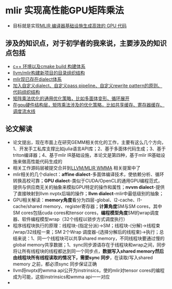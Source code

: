# mlir 实现高性能GPU矩阵乘法
- 目标就是实现[MLIR 编译器基础设施生成高效的 GPU 代码](https://arxiv.org/pdf/2108.13191)

## 涉及的知识点，对于初学者的我来说，主要涉及的知识点包括
- [c++ 环境以及cmake build 构建体系](https://github.com/carolove/Study-with-Machine-Learning/blob/main/4-%E5%AE%9E%E7%8E%B0%E6%A1%88%E4%BE%8B/0-mlir%E5%AE%9E%E7%8E%B0%E9%AB%98%E6%80%A7%E8%83%BDGPU%E7%9F%A9%E9%98%B5%E4%B9%98%E6%B3%95/00-c%2B%2B%20%E7%8E%AF%E5%A2%83%E4%BB%A5%E5%8F%8Acmake%20build%20%E6%9E%84%E5%BB%BA%E4%BD%93%E7%B3%BB.md)
- [llvm/mlir构建新项目的目录组织结构](https://github.com/carolove/Study-with-Machine-Learning/blob/main/4-%E5%AE%9E%E7%8E%B0%E6%A1%88%E4%BE%8B/0-mlir%E5%AE%9E%E7%8E%B0%E9%AB%98%E6%80%A7%E8%83%BDGPU%E7%9F%A9%E9%98%B5%E4%B9%98%E6%B3%95/01-llvm-mlir%E6%9E%84%E5%BB%BA%E6%96%B0%E9%A1%B9%E7%9B%AE%E7%9A%84%E7%9B%AE%E5%BD%95%E7%BB%84%E7%BB%87%E7%BB%93%E6%9E%84.md)
- [mlir现已存在dialect体系](https://github.com/carolove/Study-with-Machine-Learning/blob/main/4-%E5%AE%9E%E7%8E%B0%E6%A1%88%E4%BE%8B/0-mlir%E5%AE%9E%E7%8E%B0%E9%AB%98%E6%80%A7%E8%83%BDGPU%E7%9F%A9%E9%98%B5%E4%B9%98%E6%B3%95/02-mlir%E7%8E%B0%E5%B7%B2%E5%AD%98%E5%9C%A8dialect%E4%BD%93%E7%B3%BB.md)
- [加入自定义dialect、自定义pass pipeline、自定义rewrite pattern的原则、代码组织结构](https://github.com/carolove/Study-with-Machine-Learning/blob/main/4-%E5%AE%9E%E7%8E%B0%E6%A1%88%E4%BE%8B/0-mlir%E5%AE%9E%E7%8E%B0%E9%AB%98%E6%80%A7%E8%83%BDGPU%E7%9F%A9%E9%98%B5%E4%B9%98%E6%B3%95/03-%E5%8A%A0%E5%85%A5%E8%87%AA%E5%AE%9A%E4%B9%89dialect%E3%80%81%E8%87%AA%E5%AE%9A%E4%B9%89pass%20pipeline%E3%80%81%E8%87%AA%E5%AE%9A%E4%B9%89rewrite%20pattern%E7%9A%84%E5%8E%9F%E5%88%99%E3%80%81%E4%BB%A3%E7%A0%81%E7%BB%84%E7%BB%87%E7%BB%93%E6%9E%84.md)
- [矩阵乘法优化的通用优化策略，比如多面体变形、循环展开](https://github.com/carolove/Study-with-Machine-Learning/blob/main/4-%E5%AE%9E%E7%8E%B0%E6%A1%88%E4%BE%8B/0-mlir%E5%AE%9E%E7%8E%B0%E9%AB%98%E6%80%A7%E8%83%BDGPU%E7%9F%A9%E9%98%B5%E4%B9%98%E6%B3%95/04-%E7%9F%A9%E9%98%B5%E4%B9%98%E6%B3%95%E4%BC%98%E5%8C%96%E7%9A%84%E9%80%9A%E7%94%A8%E4%BC%98%E5%8C%96%E7%AD%96%E7%95%A5%EF%BC%8C%E6%AF%94%E5%A6%82%E5%A4%9A%E9%9D%A2%E4%BD%93%E5%8F%98%E5%BD%A2%E3%80%81%E5%BE%AA%E7%8E%AF%E5%B1%95%E5%BC%80.md)
- [在gpu硬件结构层，矩阵乘法涉及的优化策略，比如共享缓存、寄存器缓存、调度流水线](https://github.com/carolove/Study-with-Machine-Learning/blob/main/4-%E5%AE%9E%E7%8E%B0%E6%A1%88%E4%BE%8B/0-mlir%E5%AE%9E%E7%8E%B0%E9%AB%98%E6%80%A7%E8%83%BDGPU%E7%9F%A9%E9%98%B5%E4%B9%98%E6%B3%95/05-%E5%9C%A8gpu%E7%A1%AC%E4%BB%B6%E7%BB%93%E6%9E%84%E5%B1%82%EF%BC%8C%E7%9F%A9%E9%98%B5%E4%B9%98%E6%B3%95%E6%B6%89%E5%8F%8A%E7%9A%84%E4%BC%98%E5%8C%96%E7%AD%96%E7%95%A5%EF%BC%8C%E6%AF%94%E5%A6%82%E5%85%B1%E4%BA%AB%E7%BC%93%E5%AD%98%E3%80%81%E5%AF%84%E5%AD%98%E5%99%A8%E7%BC%93%E5%AD%98%E3%80%81%E8%B0%83%E5%BA%A6%E6%B5%81%E6%B0%B4%E7%BA%BF.md)

## 论文解读
- 论文提出，现在市面上在研究GEMM相关优化的工作，主要有这么几个方向，1、开发手工私库支撑比如julia语言API库；2、基于多面体代码生成；3、基于triton编译器；4、基于mlir IR基础设施，本论文是第四种，基于mlir IR基础设施来做高性能代码生成的
- 相关工作源码层被提交合并到[LLVM/MLIR WMMA](https://github.com/llvm/llvm-project/commits/main/mlir/lib/Conversion/GPUToNVVM/WmmaOpsToNvvm.cpp) 相关提案中了
- mlir相关的几个dialect：**affine dialect**-多面体编译技术，使依赖分析、循环转换高校可靠；**GPU dialect**-类似于CUDA/OpenCL的通用GPU编程范式，提供与供应商无关的抽象来模拟GPU特定的操作和属性；**nvvm dialect**-提供了直接映射到llvm nvptx后端的操作；**llvm dialect**-mlir中最低级别的抽象；
- GPU相关解读：**memory角度**看分为四层-global、l2-cache、l1-cache/shared memory、register寄存器；**计算角度**SM与SM cores，其中SM cores包括cuda cores和tensor cores，**编程模型角度**SM的wrap调度器、软件编程模型wrap（32个线程以锁步方式调度执行）
- 程序线程块执行的原理：线程块-(指定分派)->SM；线程块-(分解)->线程束 /wrap/32线程一束；SM 2个Wrap 调度器-(选择分解后的线程束)->执行；总结来说：1、同一个线程块可以共享shared memory，不同线程块要通过慢的global memory共享数据；1、sync同步源语存在于线程块和wrap之间，同步将让所有线程块的线程都达到同一个同步点，**数据写入shared memory然后由线程块所有线程读取的情况下，需要sync 同步**，在读取/写入shared memory 之前，都必须sync 同步保证正确
- llvm将nvptx的wmma api公开为instrinsics，使的mlir对tensor cores的编程成为可能，这些instrinsics和wmma api一一对应
- 
